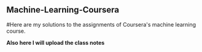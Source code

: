 ## Machine-Learning-Coursera

#Here are my solutions to the assignments of Coursera's machine learning course.

**Also here I will upload the class notes**

